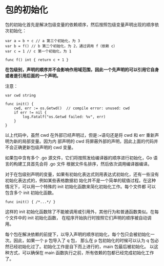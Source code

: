 # 包的初始化

包的初始化首先是解决包级变量的依赖顺序，然后按照包级变量声明出现的顺序依次初始化：

```
var a = b + c // a 第三个初始化，为 3
var b = f() // b 第二个初始化，为 2，通过调用 f（依赖 c）
var c = 1 // c 第一个初始化，为 1

func f() int { return c + 1 }
```

**在包级别，声明的顺序并不会影响作用域范围，因此一个先声明的可以引用它自身或者是引用后面的一个声明。**

注意：

```
var cwd string

func init() {
    cwd, err := os.Getwd()  // compile error: unused: cwd
    if err != nil {
        log.Fatalf("os.Getwd failed: %v", err) 
    }
}
```

以上代码中，虽然 cwd 在外部已经声明过，但是`:=`语句还是将 cwd 和 err 重新声明为新的局部变量。因为内
部声明的 cwd 将屏蔽外部的声明，因此上面的代码并不会正确更新包级声明的 cwd 变量。

如果包中含有多个 .go 源文件，它们将按照发给编译器的顺序进行初始化，Go 语言的构建工具首先会将 .go 文件
根据文件名排序，然后依次调用编译器编译。

对于在包级别声明的变量，如果有初始化表达式则用表达式初始化，还有一些没有初始化表达式的，例如某些表格数据初
始化并不是一个简单的赋值过程。在这种情况下，可以用一个特殊的 init 初始化函数来简化初始化工作。每个文件都
可以包含多个 init 初始化函数。

```
func init() { /*...*/ }
```

这样的 init 初始化函数除了不能被调用或引用外，其他行为和普通函数类似。在每个文件中的 init 初始化函数，
在程序开始执行时按照它们声明的顺序被自动调用。

每个包在解决依赖的前提下，以导入声明的顺序初始化，每个包只会被初始化一次。因此，如果一个 p 包导入了 q 包，
那么在 p 包初始化的时候可以认为 q 包必然已经初始化过了。初始化工作是自下而上进行的，main 包最后被初始化。
以这种方式，可以确保在 main 函数执行之前，所有依赖的包都已经完成初始化工作了。